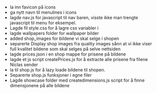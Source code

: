 - la inn favicon på icons
- ga nytt navn til menulines i icons
- lagde nav.js for javascript til nav baren, visste ikke man trengte javascript til menu for eksempel.
- Lagde fil style.css for å lagre css variabler i
- lagde wallpapers folder for wallpaper bilder
- added shop_images for bildene vi skal selge i shopen
- separerte Display shop images fra quality images sånn at vi ikke viser full kvalitet bildene som skal selges på selve nettsiden
- lagde prices.json i en shop mappe for prisene på bildene
- lagde et js script createPrices.js for å extracte alle prisene fra filene Niclas sender
- la til shop.js for å lazy loade bildene til shopen. 
- Separerte shop.js funksjoner i egne filer
- Lagde showcase folder med createdimensions.js script for å finne dimensjonene på alle bildene